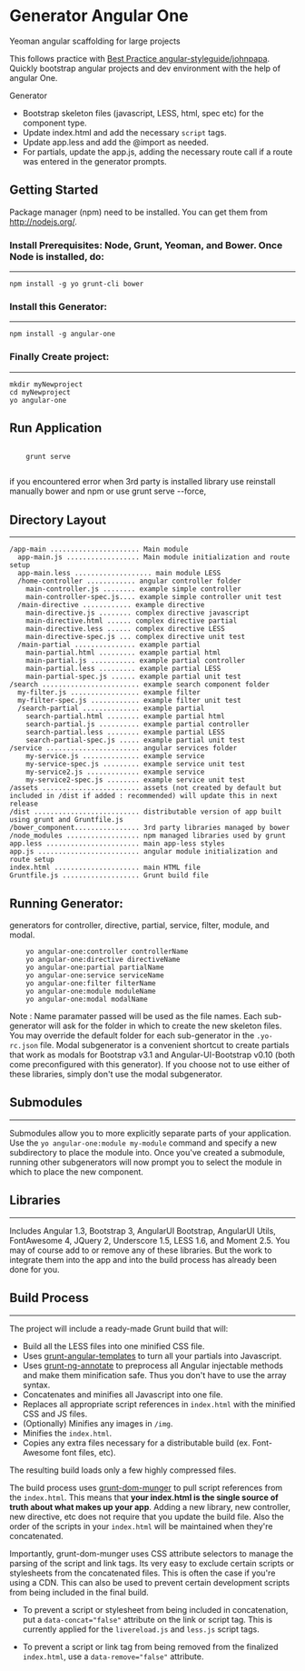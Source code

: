 
# Generator Angular One

Yeoman angular scaffolding for large projects



This follows practice with [Best Practice angular-styleguide/johnpapa](https://github.com/johnpapa/angular-styleguide).
Quickly bootstrap angular projects and dev environment with the help of angular One. 

Generator 
- Bootstrap skeleton files (javascript, LESS, html, spec etc) for the component type.
- Update index.html and add the necessary `script` tags.
- Update app.less and add the @import as needed.
- For partials, update the app.js, adding the necessary route call if a route was entered in the generator prompts.

## Getting Started

Package manager (npm) need to be installed. You can get them from http://nodejs.org/.

### Install Prerequisites: Node, Grunt, Yeoman, and Bower.  Once Node is installed, do:
------------------------------------------------------------------------------------

    npm install -g yo grunt-cli bower

### Install this Generator:
------------------------------------------------------------------------------------
    npm install -g angular-one

### Finally Create project:
------------------------------------------------------------------------------------
    mkdir myNewproject
    cd myNewproject
    yo angular-one

## Run Application 
```

    grunt serve 
    
```
if you encountered error when 3rd party is installed library use reinstall manually bower and npm or use grunt serve --force, 

## Directory Layout
-----------------------------------------------------------------------------------
    /app-main ...................... Main module
      app-main.js .................. Main module initialization and route setup
      app-main.less ................... main module LESS
      /home-controller ............ angular controller folder
        main-controller.js ........ example simple controller
        main-controller-spec.js.... example simple controller unit test
      /main-directive ............ example directive
        main-directive.js ........ complex directive javascript
        main-directive.html ...... complex directive partial
        main-directive.less ...... complex directive LESS
        main-directive-spec.js ... complex directive unit test
      /main-partial ............... example partial
        main-partial.html ......... example partial html
        main-partial.js ........... example partial controller
        main-partial.less ......... example partial LESS
        main-partial-spec.js ...... example partial unit test
    /search ........................ example search component folder
      my-filter.js ................. example filter
      my-filter-spec.js ............ example filter unit test
      /search-partial .............. example partial
        search-partial.html ........ example partial html
        search-partial.js .......... example partial controller
        search-partial.less ........ example partial LESS
        search-partial-spec.js ..... example partial unit test
    /service ....................... angular services folder
        my-service.js .............. example service
        my-service-spec.js ......... example service unit test
        my-service2.js ............. example service
        my-service2-spec.js ........ example service unit test
    /assets ........................ assets (not created by default but included in /dist if added : recommended) will update this in next release
    /dist .......................... distributable version of app built using grunt and Gruntfile.js
    /bower_component................ 3rd party libraries managed by bower
    /node_modules .................. npm managed libraries used by grunt
    app.less ....................... main app-less styles
    app.js ......................... angular module initialization and route setup
    index.html ..................... main HTML file
    Gruntfile.js ................... Grunt build file


## Running Generator:

generators for controller, directive, partial, service, filter, module, and modal.

```
	yo angular-one:controller controllerName
	yo angular-one:directive directiveName
	yo angular-one:partial partialName
	yo angular-one:service serviceName
	yo angular-one:filter filterName
	yo angular-one:module moduleName
	yo angular-one:modal modalName

```
Note : 
	Name paramater passed will be used as the file names.  Each sub-generator will ask for the folder in which to create the new skeleton files.  You may override the default folder for each sub-generator in the `.yo-rc.json` file.
	Modal subgenerator is a convenient shortcut to create partials that work as modals for Bootstrap v3.1 and Angular-UI-Bootstrap v0.10 (both come preconfigured with this generator).  If you choose not to use either of these libraries, simply don't use the modal subgenerator.

## Submodules
-------------

Submodules allow you to more explicitly separate parts of your application.  Use the `yo angular-one:module my-module` command and specify a new subdirectory to place the module into.  Once you've created a submodule, running other subgenerators will now prompt you to select the module in which to place the new component.

## Libraries 
-------------

Includes Angular 1.3, Bootstrap 3, AngularUI Bootstrap, AngularUI Utils, FontAwesome 4, JQuery 2, Underscore 1.5, LESS 1.6, and Moment 2.5.  You may of course add to or remove any of these libraries.  But the work to integrate them into the app and into the build process has already been done for you.

## Build Process
-------------

The project will include a ready-made Grunt build that will:

* Build all the LESS files into one minified CSS file.
* Uses [grunt-angular-templates](https://github.com/ericclemmons/grunt-angular-templates) to turn all your partials into Javascript.
* Uses [grunt-ng-annotate](https://github.com/olov/ng-annotate) to preprocess all Angular injectable methods and make them minification safe.  Thus you don't have to use the array syntax.
* Concatenates and minifies all Javascript into one file.
* Replaces all appropriate script references in `index.html` with the minified CSS and JS files.
* (Optionally) Minifies any images in `/img`.
* Minifies the `index.html`.
* Copies any extra files necessary for a distributable build (ex.  Font-Awesome font files, etc).

The resulting build loads only a few highly compressed files.

The build process uses [grunt-dom-munger](https://github.com/cgross/grunt-dom-munger) to pull script references from the `index.html`.  This means that **your index.html is the single source of truth about what makes up your app**.  Adding a new library, new controller, new directive, etc does not require that you update the build file.  Also the order of the scripts in your `index.html` will be maintained when they're concatenated.

Importantly, grunt-dom-munger uses CSS attribute selectors to manage the parsing of the script and link tags.  Its very easy to exclude certain scripts or stylesheets from the concatenated files. This is often the case if you're using a CDN. This can also be used to prevent certain development scripts from being included in the final build.

* To prevent a script or stylesheet from being included in concatenation, put a `data-concat="false"` attribute on the link or script tag.  This is currently applied for the `livereload.js` and `less.js` script tags.

* To prevent a script or link tag from being removed from the finalized `index.html`, use a `data-remove="false"` attribute.
